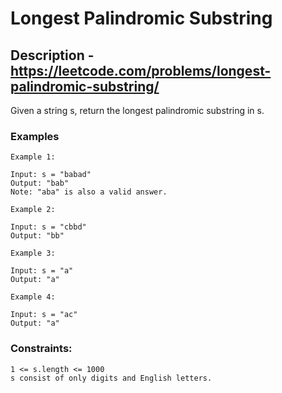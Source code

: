 # Longest Palindromic Substring
## Description - https://leetcode.com/problems/longest-palindromic-substring/

Given a string s, return the longest palindromic substring in s.

### Examples
```
Example 1:

Input: s = "babad"
Output: "bab"
Note: "aba" is also a valid answer.

Example 2:

Input: s = "cbbd"
Output: "bb"

Example 3:

Input: s = "a"
Output: "a"

Example 4:

Input: s = "ac"
Output: "a"
```

### Constraints:

```
1 <= s.length <= 1000
s consist of only digits and English letters.
```